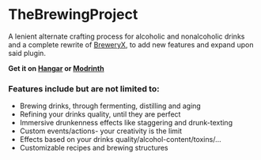 # TheBrewingProject
A lenient alternate crafting process for alcoholic and nonalcoholic drinks and a complete rewrite of [BreweryX](https://github.com/BreweryTeam/BreweryX),
to add new features and expand upon said plugin.

**Get it on [Hangar](https://hangar.papermc.io/BreweryTeam/TheBrewingProject) or [Modrinth](https://modrinth.com/plugin/thebrewingproject)**

### Features include but are not limited to:
- Brewing drinks, through fermenting, distilling and aging
- Refining your drinks quality, until they are perfect
- Immersive drunkenness effects like staggering and drunk-texting
- Custom events/actions- your creativity is the limit
- Effects based on your drinks quality/alcohol-content/toxins/...
- Customizable recipes and brewing structures
